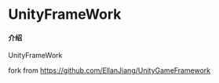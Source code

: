 # UnityFrameWork

#### 介绍
UnityFrameWork

fork from <https://github.com/EllanJiang/UnityGameFramework>
